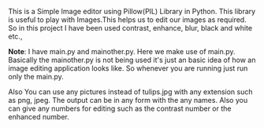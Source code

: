 This is a Simple Image editor using Pillow(PIL) Library in Python. 
This library is useful to play with Images.This helps us to edit our images as required. 
So in this project I have been used contrast, enhance, blur, black and white etc., 

**Note**: I have main.py and mainother.py. Here we make use of main.py. 
Basically the mainother.py is not being used it's just an basic idea of how an image editing application looks like. 
So whenever you are running just run only the main.py. 

Also You can use any pictures instead of tulips.jpg with any extension such as png, jpeg. 
The output can be in any form with the any names. 
Also you can give any numbers for editing such as the contrast number or the enhanced number.
